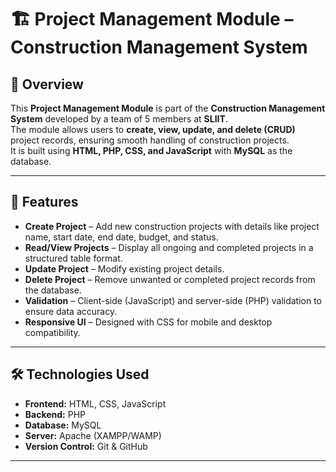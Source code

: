 # 🏗️ Project Management Module – Construction Management System

## 📌 Overview
This **Project Management Module** is part of the **Construction Management System** developed by a team of 5 members at **SLIIT**.  
The module allows users to **create, view, update, and delete (CRUD)** project records, ensuring smooth handling of construction projects.  
It is built using **HTML, PHP, CSS, and JavaScript** with **MySQL** as the database.

---

## 🎯 Features
- **Create Project** – Add new construction projects with details like project name, start date, end date, budget, and status.
- **Read/View Projects** – Display all ongoing and completed projects in a structured table format.
- **Update Project** – Modify existing project details.
- **Delete Project** – Remove unwanted or completed project records from the database.
- **Validation** – Client-side (JavaScript) and server-side (PHP) validation to ensure data accuracy.
- **Responsive UI** – Designed with CSS for mobile and desktop compatibility.

---

## 🛠️ Technologies Used
- **Frontend:** HTML, CSS, JavaScript
- **Backend:** PHP
- **Database:** MySQL
- **Server:** Apache (XAMPP/WAMP)
- **Version Control:** Git & GitHub

---
